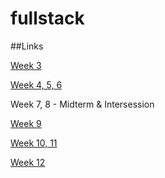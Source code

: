 # fullstack

##Links  

[Week 3](https://github.com/anita-russo/fullstack/tree/master/lab3)  

[Week 4, 5, 6](https://github.com/anita-russo/fullstack/tree/master/lab4)  

Week 7, 8 - Midterm & Intersession  

[Week 9](https://github.com/anita-russo/fullstack/tree/master/lab9)  

[Week 10, 11](https://github.com/anita-russo/fullstack/tree/master/lab10)  

[Week 12](https://github.com/anita-russo/fullstack/tree/master/lab12)
